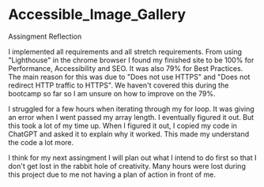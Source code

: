 # Accessible_Image_Gallery

Assingment Reflection

I implemented all requirements and all stretch requirements. From using "Lighthouse" in the chrome browser I found my finished site to be 100% for Performance, Accessibility and SEO. It was also 79% for Best Practices. The main reason for this was due to "Does not use HTTPS" and "Does not redirect HTTP traffic to HTTPS". We haven't covered this during the bootcamp so far so I am unsure on how to improve on the 79%.

I struggled for a few hours when iterating through my for loop. It was giving an error when I went passed my array length. I eventually figured it out. But this took a lot of my time up. When I figured it out, I copied my code in ChatGPT and asked it to explain why it worked. This made my understand the code a lot more.

I think for my next assingment I will plan out what I intend to do first so that I don't get lost in the rabbit hole of creativity. Many hours were lost during this project due to me not having a plan of action in front of me.
